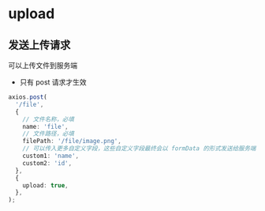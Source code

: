 # upload

## 发送上传请求

可以上传文件到服务端

- 只有 post 请求才生效

```ts
axios.post(
  '/file',
  {
    // 文件名称，必填
    name: 'file',
    // 文件路径，必填
    filePath: '/file/image.png',
    // 可以传入更多自定义字段，这些自定义字段最终会以 formData 的形式发送给服务端 (前提是平台支持)
    custom1: 'name',
    custom2: 'id',
  },
  {
    upload: true,
  },
);
```
